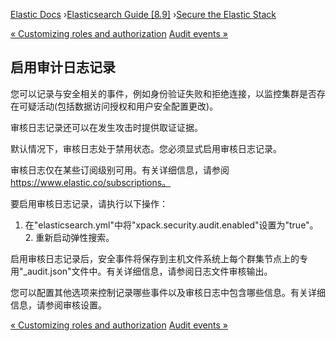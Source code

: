 

[Elastic Docs](/guide/) ›[Elasticsearch Guide [8.9]](index.md) ›[Secure the
Elastic Stack](secure-cluster.md)

[« Customizing roles and authorization](custom-roles-authorization.md)
[Audit events »](audit-event-types.md)

## 启用审计日志记录

您可以记录与安全相关的事件，例如身份验证失败和拒绝连接，以监控集群是否存在可疑活动(包括数据访问授权和用户安全配置更改)。

审核日志记录还可以在发生攻击时提供取证证据。

默认情况下，审核日志处于禁用状态。您必须显式启用审核日志记录。

审核日志仅在某些订阅级别可用。有关详细信息，请参阅 https://www.elastic.co/subscriptions。

要启用审核日志记录，请执行以下操作：

1. 在"elasticsearch.yml"中将"xpack.security.audit.enabled"设置为"true"。  2. 重新启动弹性搜索。

启用审核日志记录后，安全事件将保存到<clustername>主机文件系统上每个群集节点上的专用"_audit.json"文件中。有关详细信息，请参阅日志文件审核输出。

您可以配置其他选项来控制记录哪些事件以及审核日志中包含哪些信息。有关详细信息，请参阅审核设置。

[« Customizing roles and authorization](custom-roles-authorization.md)
[Audit events »](audit-event-types.md)
